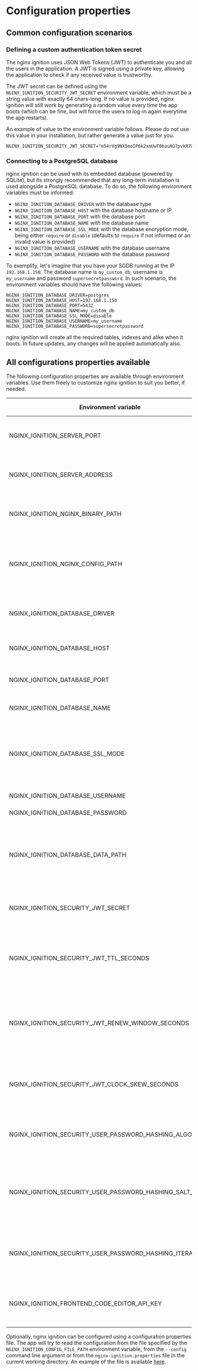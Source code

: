 # Configuration properties

## Common configuration scenarios

### Defining a custom authentication token secret

The nginx ignition uses JSON Web Tokens (JWT) to authenticate you and all the users in the application. A JWT is signed
using a private key, allowing the application to check if any received value is trustworthy.

The JWT secret can be defined using the `NGINX_IGNITION_SECURITY_JWT_SECRET` environment variable, which must be
a string value with exactly 64 chars-long. If no value is provided, nginx ignition will still work by generating a
random value every time the app boots (which can be fine, but will force the users to log-in again everytime the
app restarts).

An example of value to the environment variable follows. Please do not use this value in your installation, but rather
generate a value just for you.

```shell
NGINX_IGNITION_SECURITY_JWT_SECRET="e54rVg9NX5moIP6k2xmUwT0bauAG7pvkR7XI7ygJ6jz0T50huvujCdW4ym6mOjAy"
```

### Connecting to a PostgreSQL database

nginx ignition can be used with its embedded database (powered by SQLite), but its strongly recommended that any long-term
installation is used alongside a PostgreSQL database. To do so, the following environment variables must be informed:

- `NGINX_IGNITION_DATABASE_DRIVER` with the database type
- `NGINX_IGNITION_DATABASE_HOST` with the database hostname or IP
- `NGINX_IGNITION_DATABASE_PORT` with the database port
- `NGINX_IGNITION_DATABASE_NAME` with the database name
- `NGINX_IGNITION_DATABASE_SSL_MODE` with the database encryption mode, being either `require` or `disable` (defaults to
  `require` if not informed or an invalid value is provided)
- `NGINX_IGNITION_DATABASE_USERNAME` with the database username
- `NGINX_IGNITION_DATABASE_PASSWORD` with the database password

To exemplify, let's imagine that you have your SGDB running at the IP  `192.168.1.150`. The database name is
`my_custom_db`, username is `my_username` and password `supersecretpassword`. In such scenario, the environment
variables should have the following values:

```shell
NGINX_IGNITION_DATABASE_DRIVER=postgres
NGINX_IGNITION_DATABASE_HOST=192.168.1.150
NGINX_IGNITION_DATABASE_PORT=5432
NGINX_IGNITION_DATABASE_NAME=my_custom_db
NGINX_IGNITION_DATABASE_SSL_MODE=disable
NGINX_IGNITION_DATABASE_USERNAME=my_username
NGINX_IGNITION_DATABASE_PASSWORD=supersecretpassword
```

nginx ignition will create all the required tables, indexes and alike when it boots. In future updates, any changes
will be applied automatically also.

## All configurations properties available

The following configuration properties are available through environment variables. Use them freely to customize
nginx ignition to suit you better, if needed.

| Environment variable                                     | Description                                                                                           | Example                        | Default value             |
|----------------------------------------------------------|-------------------------------------------------------------------------------------------------------|--------------------------------|---------------------------|
| NGINX_IGNITION_SERVER_PORT                               | Port number where the nginx ignition should listen for requests                                       | 1234                           | 8090                      |
| NGINX_IGNITION_SERVER_ADDRESS                            | Address/IP where the nginx ignition should listen for requests                                        | 192.168.0.1                    | 0.0.0.0                   |
| NGINX_IGNITION_NGINX_BINARY_PATH                         | Path to the nginx's binary that the nginx ignition should use                                         | /bin/nginx                     | nginx                     |
| NGINX_IGNITION_NGINX_CONFIG_PATH                         | Path on where the nginx ignition should store the generated nginx's configuration files               | /etc/nginx                     | /tmp/nginx-ignition/nginx |
| NGINX_IGNITION_DATABASE_DRIVER                           | The type of the database, being either `postgres` or `sqlite`                                         | postgres                       | sqlite                    |
| NGINX_IGNITION_DATABASE_HOST                             | Hostname or IP of the database server                                                                 | 192.168.0.1                    |                           |
| NGINX_IGNITION_DATABASE_PORT                             | Port on where the database is listening for connections                                               | 5432                           |                           |
| NGINX_IGNITION_DATABASE_NAME                             | Name of the database to be used                                                                       | 5432                           |                           |
| NGINX_IGNITION_DATABASE_SSL_MODE                         | Definition if the connection to the database should be encrypted, being either `require` or `disable` | disable                        | require                   |
| NGINX_IGNITION_DATABASE_USERNAME                         | Database username                                                                                     | postgres                       |                           |
| NGINX_IGNITION_DATABASE_PASSWORD                         | Database username                                                                                     | postgres                       |                           |
| NGINX_IGNITION_DATABASE_DATA_PATH                        | Folder on where the database file should be stored. Applicable only for the `sqlite` database.        | /opt/example                   | /tmp/nginx-ignition/data  |
| NGINX_IGNITION_SECURITY_JWT_SECRET                       | Secret key (64 chars long) for the authentication tokens                                              |                                |                           |
| NGINX_IGNITION_SECURITY_JWT_TTL_SECONDS                  | Amount of seconds that an authentication token will be valid before logout by inactivity              | 3600                           | 3600                      |
| NGINX_IGNITION_SECURITY_JWT_RENEW_WINDOW_SECONDS         | Amount of seconds that an authentication token will be automatically renewed before its expiration    | 900                            | 900                       |
| NGINX_IGNITION_SECURITY_JWT_CLOCK_SKEW_SECONDS           | Amount of seconds that the token's dates can variate from the server dates                            | 60                             | 60                        |
| NGINX_IGNITION_SECURITY_USER_PASSWORD_HASHING_ALGORITHM  | Which algorithm should be use to hash the user's passwords                                            | SHA-512                        | SHA-512                   |
| NGINX_IGNITION_SECURITY_USER_PASSWORD_HASHING_SALT_SIZE  | The amount of random bytes that should be appended to the user's passwords (improves security)        | 64                             | 64                        |
| NGINX_IGNITION_SECURITY_USER_PASSWORD_HASHING_ITERATIONS | How many times the passwords should be hashed (improves security)                                     | 1024                           | 1024                      |
| NGINX_IGNITION_FRONTEND_CODE_EDITOR_API_KEY              | Custom Codeium API key for the frontend's code editors (optional)                                     |                                |                           |

Optionally, nginx ignition can be configured using a configuration properties file. The app will try to read the
configuration from the file specified by the `NGINX_IGNITION_CONFIG_FILE_PATH` environment variable, from the 
`--config` command line argument or from the `nginx-ignition.properties` file in the current working directory.
An example of the file is available [here](../dist/nginx-ignition.properties).
